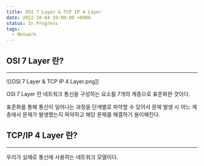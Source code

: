 ```yaml
---
title: OSI 7 Layer & TCP IP 4 Layer
date: 2022-10-04 19:00:00 +0900
status: In Progress
tags:
  - Network
---
```


## OSI 7 Layer 란?

---

![[OSI 7 Layer & TCP IP 4 Layer.png]]

OSI 7 Layer 란 네트워크 통신을 구성하는 요소를 7개의 계층으로 표준화한 것이다.

표준화를 통해 통신이 일어나는 과정을 단계별로 파악할 수 있어서 문제 발생 시 어느 계층에서 문제가 발생했는지 파악하고 해당 문제를 해결하기 용이해진다.

## TCP/IP 4 Layer 란?

---

우리가 실제로 통신에 사용하는 네트워크 모델이다.
